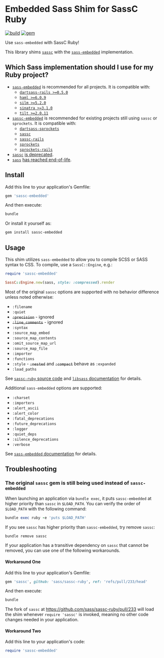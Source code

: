 # Embedded Sass Shim for SassC Ruby

[![build](https://github.com/sass-contrib/sassc-embedded-shim-ruby/actions/workflows/build.yml/badge.svg)](https://github.com/sass-contrib/sassc-embedded-shim-ruby/actions/workflows/build.yml)
[![gem](https://badge.fury.io/rb/sassc-embedded.svg)](https://rubygems.org/gems/sassc-embedded)

Use `sass-embedded` with SassC Ruby!

This library shims [`sassc`](https://github.com/sass/sassc-ruby) with the [`sass-embedded`](https://github.com/sass-contrib/sass-embedded-host-ruby) implementation.

## Which Sass implementation should I use for my Ruby project?

- [`sass-embedded`](https://github.com/sass-contrib/sass-embedded-host-ruby) is recommended for all projects. It is compatible with:
  - [`dartsass-rails >=0.5.0`](https://github.com/rails/dartsass-rails)
  - [`haml >=6.0.9`](https://github.com/haml/haml)
  - [`silm >=5.2.0`](https://github.com/slim-template/slim)
  - [`sinatra >=3.1.0`](https://github.com/sinatra/sinatra)
  - [`tilt >=2.0.11`](https://github.com/jeremyevans/tilt)
- [`sassc-embedded`](https://github.com/sass-contrib/sassc-embedded-shim-ruby) is recommended for existing projects still using `sassc` or `sprockets`. It is compatible with:
  - [`dartsass-sprockets`](https://github.com/tablecheck/dartsass-sprockets)
  - [`sassc`](https://github.com/sass/sassc-ruby)
  - [`sassc-rails`](https://github.com/sass/sassc-rails)
  - [`sprockets`](https://github.com/rails/sprockets)
  - [`sprockets-rails`](https://github.com/rails/sprockets-rails)
- [`sassc`](https://github.com/sass/sassc-ruby) [is deprecated](https://sass-lang.com/blog/libsass-is-deprecated/).
- [`sass`](https://github.com/sass/ruby-sass) [has reached end-of-life](https://sass-lang.com/blog/ruby-sass-is-unsupported/).

## Install

Add this line to your application's Gemfile:

``` ruby
gem 'sassc-embedded'
```

And then execute:

``` sh
bundle
```

Or install it yourself as:

``` sh
gem install sassc-embedded
```

## Usage

This shim utilizes `sass-embedded` to allow you to compile SCSS or SASS syntax to CSS. To compile, use a `SassC::Engine`, e.g.:

``` ruby
require 'sassc-embedded'

SassC::Engine.new(sass, style: :compressed).render
```

Most of the original `sassc` options are supported with no behavior difference unless noted otherwise:

- `:filename`
- `:quiet`
- ~~`:precision`~~ - ignored
- ~~`:line_comments`~~ - ignored
- `:syntax`
- `:source_map_embed`
- `:source_map_contents`
- `:omit_source_map_url`
- `:source_map_file`
- `:importer`
- `:functions`
- `:style` - ~~`:nested`~~ and ~~`:compact`~~ behave as `:expanded`
- `:load_paths`

See [`sassc-ruby` source code](https://github.com/sass/sassc-ruby/blob/master/lib/sassc/engine.rb) and [`libsass` documentation](https://github.com/sass/libsass/blob/master/docs/api-context.md) for details.

Additional `sass-embedded` options are supported:

- `:charset`
- `:importers`
- `:alert_ascii`
- `:alert_color`
- `:fatal_deprecations`
- `:future_deprecations`
- `:logger`
- `:quiet_deps`
- `:silence_deprecations`
- `:verbose`

See [`sass-embedded` documentation](https://rubydoc.info/gems/sass-embedded/Sass#compile_string-class_method) for details.

## Troubleshooting

### The original `sassc` gem is still being used instead of `sassc-embedded`

When launching an application via `bundle exec`, it puts `sassc-embedded` at higher priority than `sassc` in `$LOAD_PATH`. You can verify the order of `$LOAD_PATH` with the following command:

``` ruby
bundle exec ruby -e 'puts $LOAD_PATH'
```

If you see `sassc` has higher priority than `sassc-embedded`, try remove `sassc`:

```
bundle remove sassc
```

If your application has a transitive dependency on `sassc` that cannot be removed, you can use one of the following workarounds.

#### Workaround One

Add this line to your application's Gemfile:

``` ruby
gem 'sassc', github: 'sass/sassc-ruby', ref: 'refs/pull/233/head'
```

And then execute:

``` sh
bundle
```

The fork of `sassc` at https://github.com/sass/sassc-ruby/pull/233 will load the shim whenever `require 'sassc'` is invoked, meaning no other code changes needed in your application.

#### Workaround Two

Add this line to your application's code:

``` ruby
require 'sassc-embedded'
```
